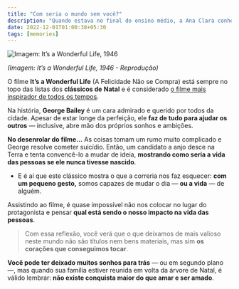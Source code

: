 ```yaml
---
title: "Com seria o mundo sem você?"
description: "Quando estava no final do ensino médio, a Ana Clara conheceu o Alexandre. Ela lembra como se fosse ontem."
date: 2022-12-01T01:00:38+05:30
tags: [memories]
---
```


![Imagem: It’s a Wonderful Life, 1946](https://i.redd.it/lal420wvpl1b1.jpg)

_(Imagem: It’s a Wonderful Life, 1946 - Reprodução)_

O filme  **It’s a Wonderful Life**  (A Felicidade Não se Compra) está sempre no topo das listas dos  **clássicos de**  **Natal**  e é considerado  [o filme mais inspirador de todos os tempos](https://pt.wikipedia.org/wiki/Lista_dos_filmes_estadunidenses_mais_inspiradores_segundo_o_American_Film_Institute).

Na história,  **George Bailey**  é um cara admirado e querido por todos da cidade. Apesar de estar longe da perfeição, ele  **faz de tudo para ajudar os outros**  — inclusive, abre mão dos próprios sonhos e ambições.

**No desenrolar do filme…**  As coisas tomam um rumo muito complicado e George resolve cometer suicídio. Então, um candidato a anjo desce na Terra e tenta convencê-lo a mudar de ideia,  **mostrando como seria a vida das pessoas se ele nunca tivesse nascido**.

-   E é aí que este clássico mostra o que a correria nos faz esquecer:  **com um pequeno gesto,**  somos capazes de mudar o dia —  **ou a vida**  — de alguém.

Assistindo ao filme, é quase impossível não nos colocar no lugar do protagonista e pensar  **qual está sendo o nosso impacto na vida das pessoas**.

> Com essa reflexão, você verá que o que deixamos de mais valioso neste mundo não são títulos nem bens materiais, mas sim  **os corações que conseguimos tocar**.

**Você pode ter deixado muitos sonhos para trás**  — ou em segundo plano —, mas quando sua família estiver reunida em volta da árvore de Natal, é válido lembrar:  **não existe conquista maior do que amar e ser amado**.
